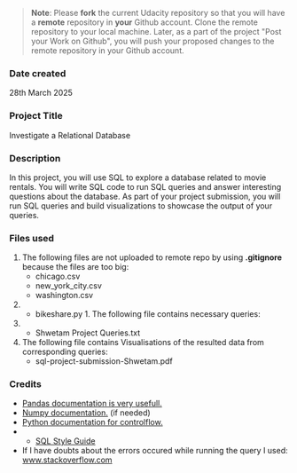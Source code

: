 >**Note**: Please **fork** the current Udacity repository so that you will have a **remote** repository in **your** Github account. Clone the remote repository to your local machine. Later, as a part of the project "Post your Work on Github", you will push your proposed changes to the remote repository in your Github account.

### Date created
28th March 2025

### Project Title
Investigate a Relational Database

### Description
In this project, you will use SQL to explore a database related to movie rentals. You will write SQL code to run SQL queries and answer interesting questions about the database. As part of your project submission, you will run SQL queries and build visualizations to showcase the output of your queries.

### Files used

1. The following files are not uploaded to remote repo by using **.gitignore** because the files are too big:
   * chicago.csv
   * new_york_city.csv
   * washington.csv 
2. * bikeshare.py	1. The following file contains necessary queries:
3.  * Shwetam  Project Queries.txt	
4. The following file contains Visualisations of the resulted data from corresponding queries:
   * sql-project-submission-Shwetam.pdf


### Credits
 * [Pandas documentation is very usefull.](https://pandas.pydata.org/docs/)
* [Numpy documentation.](https://numpy.org/doc/) (if needed)
* [Python documentation for controlflow.](https://docs.python.org/3/tutorial/controlflow.html)
* * [SQL Style Guide](https://www.sqlstyle.guide/)
* If I have doubts about the errors occured while running the query I used: www.stackoverflow.com



